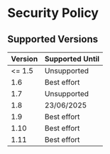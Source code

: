 # Security Policy

## Supported Versions

| Version | Supported Until |
| ------- | --------------- |
| <= 1.5  | Unsupported     |
| 1.6     | Best effort     |
| 1.7     | Unsupported     |
| 1.8     | 23/06/2025      |
| 1.9     | Best effort     |
| 1.10    | Best effort     |
| 1.11    | Best effort     |
